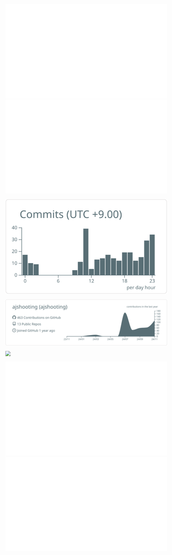 ![](https://raw.githubusercontent.com/ajshooting/ajshooting/master/generated/languages.svg#gh-dark-mode-only)
![](https://raw.githubusercontent.com/ajshooting/ajshooting/master/generated/languages.svg#gh-light-mode-only)

[![](https://raw.githubusercontent.com/ajshooting/ajshooting/main/profile-summary-card-output/default/4-productive-time.svg)](https://github.com/vn7n24fzkq/github-profile-summary-cards)

[![](https://raw.githubusercontent.com/ajshooting/ajshooting/main/profile-summary-card-output/default/0-profile-details.svg)](https://github.com/vn7n24fzkq/github-profile-summary-cards)


![](https://komarev.com/ghpvc/?username=ajshooting) 

<!-- 
[![My Skills](https://skillicons.dev/icons?i=py,js,discordjs,php,cpp,cs,latex,kali,linux,blender,)](https://skillicons.dev)  
-->


![](https://raw.githubusercontent.com/ajshooting/ajshooting/master/generated/overview.svg#gh-dark-mode-only)
![](https://raw.githubusercontent.com/ajshooting/ajshooting/master/generated/overview.svg#gh-light-mode-only)



<!-- 
[![Anurag's GitHub stats](https://github-readme-stats.vercel.app/api?username=ajshooting)](https://github.com/anuraghazra/github-readme-stats&show_icons=true)

[![trophy](https://github-profile-trophy.vercel.app/?username=ajshooting)](https://github.com/ryo-ma/github-profile-trophy)



https://github.com/jstrieb/github-stats

-->
